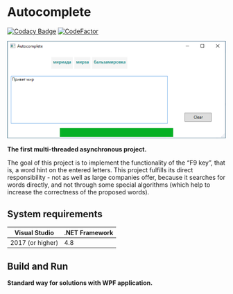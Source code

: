 # Autocomplete

[//]: # (Badges)

[![Codacy Badge](https://api.codacy.com/project/badge/Grade/3b0706a6d5ac4936bf5c5f6b3d579b3d)](https://www.codacy.com/manual/liannoi/autocomplete?utm_source=github.com&amp;utm_medium=referral&amp;utm_content=liannoi/autocomplete&amp;utm_campaign=Badge_Grade)
[![CodeFactor](https://www.codefactor.io/repository/github/liannoi/autocomplete/badge)](https://www.codefactor.io/repository/github/liannoi/autocomplete)

[//]: # (Snapshot of the program)

![](https://github.com/liannoi/autocomplete/blob/master/res/screenshot.png)

[//]: # (Short description)

**The first multi-threaded asynchronous project.**

The goal of this project is to implement the functionality of the “F9 key”,
that is, a word hint on the entered letters. This project fulfills its direct
responsibility - not as well as large companies offer, because it searches for
words directly, and not through some special algorithms (which help to increase
the correctness of the proposed words).

[//]: # (Paragraphs)

## System requirements

| Visual Studio    | .NET Framework         |
|------------------|------------------------|
| 2017 (or higher) | 4.8                    |

## Build and Run

**Standard way for solutions with WPF application.**

